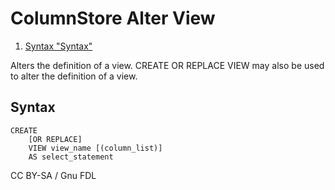 
# ColumnStore Alter View

 
1. [Syntax "Syntax"](#syntax)





Alters the definition of a view. CREATE OR REPLACE VIEW may also be used to alter the definition
of a view.


## Syntax


```
CREATE
    [OR REPLACE]
    VIEW view_name [(column_list)]
    AS select_statement
```


CC BY-SA / Gnu FDL

